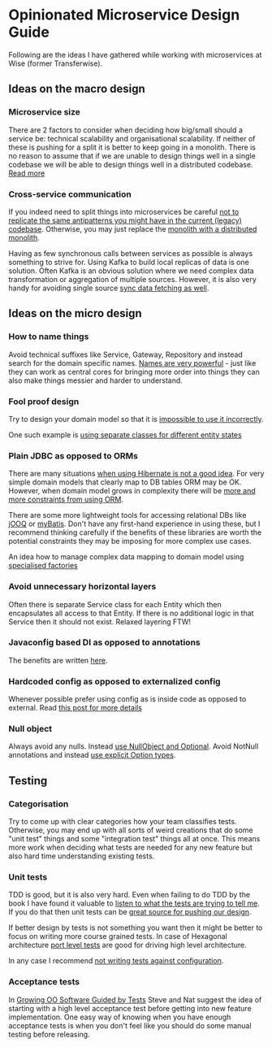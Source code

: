 # Opinionated Microservice Design Guide

Following are the ideas I have gathered while working with microservices at Wise (former Transferwise).

## Ideas on the macro design

### Microservice size
There are 2 factors to consider when deciding how big/small should a service be: technical scalability and organisational scalability. 
If neither of these is pushing for a split it is better to keep going in a monolith. 
There is no reason to assume that if we are unable to design things well in a single codebase we will be able to design things well in a distributed codebase. 
[Read more](https://medium.com/transferwise-engineering/what-is-a-good-size-for-a-microservice-d8d369d827ae)

### Cross-service communication
If you indeed need to split things into microservices be careful [not to replicate the same antipatterns you might have in the current (legacy) codebase](https://medium.com/@urgo/how-to-avoid-entity-services-58bacbe3ee0b). 
Otherwise, you may just replace the [monolith with a distributed monolith](https://medium.com/transferwise-engineering/from-monolith-to-distributed-monolith-fd53d8dbbeba).

Having as few synchronous calls between services as possible is always something to strive for. 
Using Kafka to build local replicas of data is one solution. 
Often Kafka is an obvious solution where we need complex data transformation or aggregation of multiple sources.
However, it is also very handy for avoiding single source [sync data fetching as well](https://medium.com/@urgo/how-to-avoid-service-to-service-calls-for-plain-data-8ebe5fcd7879).  

## Ideas on the micro design

### How to name things
Avoid technical suffixes like Service, Gateway, Repository and instead search for the domain specific names. 
[Names are very powerful](https://medium.com/@urgo/the-effect-of-naming-on-domain-model-design-4654a759067) - just like they can work as central cores for bringing more order into things they can also make things messier and harder to understand.

### Fool proof design
Try to design your domain model so that it is [impossible to use it incorrectly](https://medium.com/transferwise-engineering/poka-yoke-in-software-design-e6a0d955a4d8).

One such example is [using separate classes for different entity states](https://medium.com/transferwise-engineering/implementing-entity-states-as-separate-classes-abc3c745fa2)

### Plain JDBC as opposed to ORMs
There are many situations [when using Hibernate is not a good idea](https://medium.com/transferwise-engineering/when-not-to-use-hibernate-84fec5091fd1). 
For very simple domain models that clearly map to DB tables ORM may be OK. 
However, when domain model grows in complexity there will be
[more and more constraints from using ORM](https://medium.com/transferwise-engineering/hibernate-and-domain-model-design-602739ab1b15).

There are some more lightweight tools for accessing relational DBs like [jOOQ](https://www.jooq.org/) or [myBatis](https://mybatis.org/mybatis-3/).
Don't have any first-hand experience in using these, but I recommend thinking carefully if the benefits of these libraries are worth the potential constraints they may be imposing for more complex use cases. 

An idea how to manage complex data mapping to domain model using [specialised factories](https://medium.com/transferwise-engineering/java-complex-object-mapping-with-jdbc-a19169ba617)

### Avoid unnecessary horizontal layers
Often there is separate Service class for each Entity which then encapsulates all access to that Entity. 
If there is no additional logic in that Service then it should not exist. 
Relaxed layering FTW!

### Javaconfig based DI as opposed to annotations
The benefits are written [here](http://tech.transferwise.com/building-modular-apps-using-spring/).

### Hardcoded config as opposed to externalized config
Whenever possible prefer using config as is inside code as opposed to external. Read [this post for more details](https://tech.transferwise.com/application-configuration/)

### Null object
Always avoid any nulls.
Instead [use NullObject and Optional](https://medium.com/transferwise-engineering/null-object-and-optional-48fc4e74c04c).
Avoid NotNull annotations and instead [use explicit Option types](https://medium.com/the-innovation/implementing-nullability-in-object-state-1c501231810b).


## Testing

### Categorisation

Try to come up with clear categories how your team classifies tests. 
Otherwise, you may end up with all sorts of weird creations that do some "unit test" things and some "integration test" things all at once.
This means more work when deciding what tests are needed for any new feature but also hard time understanding existing tests.

### Unit tests
TDD is good, but it is also very hard. 
Even when failing to do TDD by the book I have found it valuable to [listen to what the tests are trying to tell me](https://medium.com/transferwise-engineering/5-tips-for-getting-more-out-of-our-tests-5b432ee2ea47).
If you do that then unit tests can be [great source for pushing our design](https://medium.com/transferwise-engineering/poka-yoke-in-software-design-e6a0d955a4d8).

If better design by tests is not something you want then it might be better to focus on writing more course grained tests. 
In case of Hexagonal architecture [port level tests](https://medium.com/@urgo/more-effective-testing-of-spring-microservices-1ed87d456ae7) are good for driving high level architecture. 

In any case I recommend [not writing tests against configuration](https://medium.com/transferwise-engineering/dont-write-tests-against-configuration-574d2121469c).

### Acceptance tests
In [Growing OO Software Guided by Tests](http://www.growing-object-oriented-software.com/) Steve and Nat suggest the idea of starting with a high level acceptance test before getting into new feature implementation. 
One easy way of knowing when you have enough acceptance tests is when you don't feel like you should do some manual testing before releasing.

